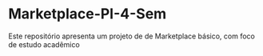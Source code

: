 # Marketplace-PI-4-Sem
Este repositório apresenta um projeto de de Marketplace básico, com foco de estudo acadêmico
